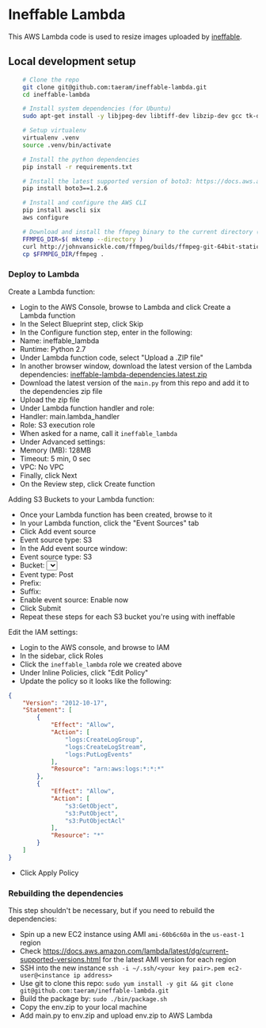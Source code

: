 # Ineffable Lambda
This AWS Lambda code is used to resize images uploaded by [ineffable](https://github.com/taeram/ineffable).

## Local development setup
```bash
    # Clone the repo
    git clone git@github.com:taeram/ineffable-lambda.git
    cd ineffable-lambda

    # Install system dependencies (for Ubuntu)
    sudo apt-get install -y libjpeg-dev libtiff-dev libzip-dev gcc tk-dev tcl-dev

    # Setup virtualenv
    virtualenv .venv
    source .venv/bin/activate

    # Install the python dependencies
    pip install -r requirements.txt

    # Install the latest supported version of boto3: https://docs.aws.amazon.com/lambda/latest/dg/current-supported-versions.html
    pip install boto3==1.2.6

    # Install and configure the AWS CLI
    pip install awscli six
    aws configure

    # Download and install the ffmpeg binary to the current directory (for converting .gif to .webm)
    FFMPEG_DIR=$( mktemp --directory )
    curl http://johnvansickle.com/ffmpeg/builds/ffmpeg-git-64bit-static.tar.xz | tar xJ --strip-components=1 -C $FFMPEG_DIR
    cp $FFMPEG_DIR/ffmpeg .
```

### Deploy to Lambda

Create a Lambda function:

* Login to the AWS Console, browse to Lambda and click Create a Lambda function
* In the Select Blueprint step, click Skip
* In the Configure function step, enter in the following:
 * Name: ineffable_lambda
 * Runtime: Python 2.7
* Under Lambda function code, select "Upload a .ZIP file"
 * In another browser window, download the latest version of the Lambda dependencies: [ineffable-lambda-dependencies.latest.zip](https://s3.amazonaws.com/ineffable-code/ineffable-lambda-dependencies.latest.zip)
 * Download the latest version of the `main.py` from this repo and add it to the dependencies zip file
 * Upload the zip file
* Under Lambda function handler and role:
 * Handler: main.lambda_handler
 * Role: S3 execution role
  * When asked for a name, call it `ineffable_lambda`
* Under Advanced settings:
 * Memory (MB): 128MB
 * Timeout: 5 min, 0 sec
 * VPC: No VPC
* Finally, click Next
* On the Review step, click Create function

Adding S3 Buckets to your Lambda function:

* Once your Lambda function has been created, browse to it
* In your Lambda function, click the "Event Sources" tab
* Click Add event source
 * Event source type: S3
* In the Add event source window:
 * Event source type: S3
 * Bucket: <select your S3 bucket>
 * Event type: Post
 * Prefix: <leave blank>
 * Suffix: <leave blank>
 * Enable event source: Enable now
* Click Submit
* Repeat these steps for each S3 bucket you're using with ineffable

Edit the IAM settings:

 * Login to the AWS console, and browse to IAM
 * In the sidebar, click Roles
 * Click the `ineffable_lambda` role we created above
 * Under Inline Policies, click "Edit Policy"
 * Update the policy so it looks like the following:
```json
{
    "Version": "2012-10-17",
    "Statement": [
        {
            "Effect": "Allow",
            "Action": [
                "logs:CreateLogGroup",
                "logs:CreateLogStream",
                "logs:PutLogEvents"
            ],
            "Resource": "arn:aws:logs:*:*:*"
        },
        {
            "Effect": "Allow",
            "Action": [
                "s3:GetObject",
                "s3:PutObject",
                "s3:PutObjectAcl"
            ],
            "Resource": "*"
        }
    ]
}
```
 * Click Apply Policy

### Rebuilding the dependencies

This step shouldn't be necessary, but if you need to rebuild the dependencies:

* Spin up a new EC2 instance using AMI `ami-60b6c60a` in the `us-east-1` region
 * Check https://docs.aws.amazon.com/lambda/latest/dg/current-supported-versions.html for the latest AMI version for each region
* SSH into the new instance `ssh -i ~/.ssh/<your key pair>.pem ec2-user@<instance ip address>`
* Use git to clone this repo: `sudo yum install -y git && git clone git@github.com:taeram/ineffable-lambda.git`
* Build the package by: `sudo ./bin/package.sh`
* Copy the env.zip to your local machine
* Add main.py to env.zip and upload env.zip to AWS Lambda
